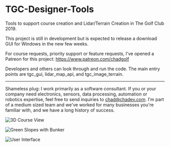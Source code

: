 # TGC-Designer-Tools

Tools to support course creation and Lidar/Terrain Creation in The Golf Club 2019.

This project is still in development but is expected to release a download GUI for Windows in the new few weeks.

For course requests, priority support or feature requests, I've opened a Patreon for this project: https://www.patreon.com/chadgolf

Developers and others can look through and run the code.  The main entry points are tgc_gui, lidar_map_api, and tgc_image_terrain.

------

Shameless plug: I work primarily as a software consultant.  If you or your company need electronics, sensors, data processing, automation or robotics expertise, feel free to send inquiries to chad@chadev.com.  I'm part of a medium sized team and we've worked for many businesses you're familiar with, and we have a long history of success.

![3D Course View](https://i.imgur.com/vVPcNBh.png)

![Green Slopes with Bunker](https://i.imgur.com/VazhLEU.png)

![User Interface](https://i.imgur.com/4GnzENd.png)
